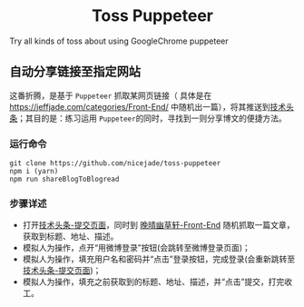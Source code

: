 <h1 align="center">Toss Puppeteer</h1>
Try all kinds of toss about using GoogleChrome puppeteer

## 自动分享链接至指定网站

这番折腾，是基于 `Puppeteer` 抓取某网页链接（ 具体是在 https://jeffjade.com/categories/Front-End/ 中随机出一篇），将其推送到[技术头条](http://blogread.cn/news/)；其目的是：练习运用 `Puppeteer`的同时，寻找到一则分享博文的便捷方法。

### 运行命令
```
git clone https://github.com/nicejade/toss-puppeteer
npm i (yarn)
npm run shareBlogToBlogread
```
### 步骤详述
* 打开[技术头条-提交页面](http://blogread.cn/news/submit.php)，同时到 [晚晴幽草轩-Front-End](https://jeffjade.com/categories/Front-End/) 随机抓取一篇文章，获取到标题、地址、描述。
* 模拟人为操作，点开“用微博登录”按钮(会跳转至微博登录页面)；
* 模拟人为操作，填充用户名和密码并“点击”登录按钮，完成登录(会重新跳转至[技术头条-提交页面](http://blogread.cn/news/submit.php))；
* 模拟人为操作，填充之前获取到的标题、地址、描述，并“点击”提交，打完收工。
